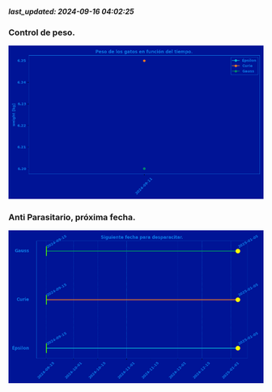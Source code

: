 ##### last_updated: 2024-09-16 04:02:25

### Control de peso.
![plots/cat_weights.png](plots/cat_weights.png)

### Anti Parasitario, próxima fecha.
![plots/cat_weights.png](plots/anti_parasitic.png)
